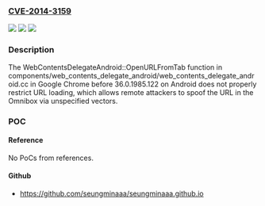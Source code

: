 ### [CVE-2014-3159](https://cve.mitre.org/cgi-bin/cvename.cgi?name=CVE-2014-3159)
![](https://img.shields.io/static/v1?label=Product&message=n%2Fa&color=blue)
![](https://img.shields.io/static/v1?label=Version&message=n%2Fa&color=blue)
![](https://img.shields.io/static/v1?label=Vulnerability&message=n%2Fa&color=brighgreen)

### Description

The WebContentsDelegateAndroid::OpenURLFromTab function in components/web_contents_delegate_android/web_contents_delegate_android.cc in Google Chrome before 36.0.1985.122 on Android does not properly restrict URL loading, which allows remote attackers to spoof the URL in the Omnibox via unspecified vectors.

### POC

#### Reference
No PoCs from references.

#### Github
- https://github.com/seungminaaa/seungminaaa.github.io

